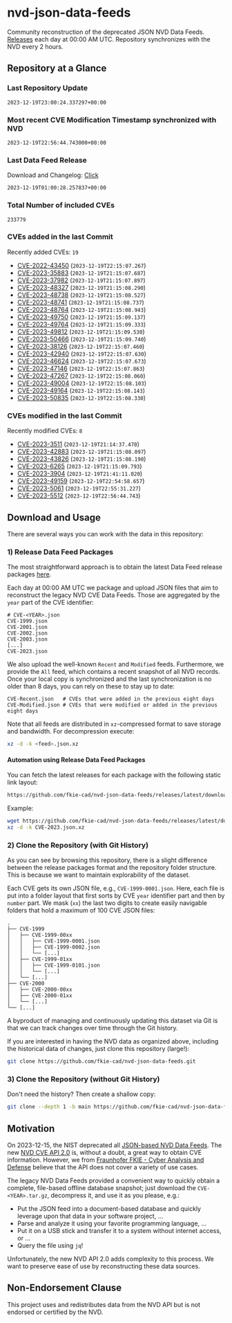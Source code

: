 # nvd-json-data-feeds

Community reconstruction of the deprecated JSON NVD Data Feeds. 
[Releases](https://github.com/fkie-cad/nvd-json-data-feeds/releases/latest) each day at 00:00 AM UTC.
Repository synchronizes with the NVD every 2 hours.

## Repository at a Glance

### Last Repository Update

```plain
2023-12-19T23:00:24.337297+00:00
```

### Most recent CVE Modification Timestamp synchronized with NVD

```plain
2023-12-19T22:56:44.743000+00:00
```

### Last Data Feed Release

Download and Changelog: [Click](https://github.com/fkie-cad/nvd-json-data-feeds/releases/latest)

```plain
2023-12-19T01:00:28.257837+00:00
```

### Total Number of included CVEs

```plain
233779
```

### CVEs added in the last Commit

Recently added CVEs: `19`

* [CVE-2022-43450](CVE-2022/CVE-2022-434xx/CVE-2022-43450.json) (`2023-12-19T22:15:07.267`)
* [CVE-2023-35883](CVE-2023/CVE-2023-358xx/CVE-2023-35883.json) (`2023-12-19T21:15:07.687`)
* [CVE-2023-37982](CVE-2023/CVE-2023-379xx/CVE-2023-37982.json) (`2023-12-19T21:15:07.897`)
* [CVE-2023-48327](CVE-2023/CVE-2023-483xx/CVE-2023-48327.json) (`2023-12-19T21:15:08.290`)
* [CVE-2023-48738](CVE-2023/CVE-2023-487xx/CVE-2023-48738.json) (`2023-12-19T21:15:08.527`)
* [CVE-2023-48741](CVE-2023/CVE-2023-487xx/CVE-2023-48741.json) (`2023-12-19T21:15:08.737`)
* [CVE-2023-48764](CVE-2023/CVE-2023-487xx/CVE-2023-48764.json) (`2023-12-19T21:15:08.943`)
* [CVE-2023-49750](CVE-2023/CVE-2023-497xx/CVE-2023-49750.json) (`2023-12-19T21:15:09.137`)
* [CVE-2023-49764](CVE-2023/CVE-2023-497xx/CVE-2023-49764.json) (`2023-12-19T21:15:09.333`)
* [CVE-2023-49812](CVE-2023/CVE-2023-498xx/CVE-2023-49812.json) (`2023-12-19T21:15:09.530`)
* [CVE-2023-50466](CVE-2023/CVE-2023-504xx/CVE-2023-50466.json) (`2023-12-19T21:15:09.740`)
* [CVE-2023-38126](CVE-2023/CVE-2023-381xx/CVE-2023-38126.json) (`2023-12-19T22:15:07.460`)
* [CVE-2023-42940](CVE-2023/CVE-2023-429xx/CVE-2023-42940.json) (`2023-12-19T22:15:07.630`)
* [CVE-2023-46624](CVE-2023/CVE-2023-466xx/CVE-2023-46624.json) (`2023-12-19T22:15:07.673`)
* [CVE-2023-47146](CVE-2023/CVE-2023-471xx/CVE-2023-47146.json) (`2023-12-19T22:15:07.863`)
* [CVE-2023-47267](CVE-2023/CVE-2023-472xx/CVE-2023-47267.json) (`2023-12-19T22:15:08.060`)
* [CVE-2023-49004](CVE-2023/CVE-2023-490xx/CVE-2023-49004.json) (`2023-12-19T22:15:08.103`)
* [CVE-2023-49164](CVE-2023/CVE-2023-491xx/CVE-2023-49164.json) (`2023-12-19T22:15:08.143`)
* [CVE-2023-50835](CVE-2023/CVE-2023-508xx/CVE-2023-50835.json) (`2023-12-19T22:15:08.330`)


### CVEs modified in the last Commit

Recently modified CVEs: `8`

* [CVE-2023-3511](CVE-2023/CVE-2023-35xx/CVE-2023-3511.json) (`2023-12-19T21:14:37.470`)
* [CVE-2023-42883](CVE-2023/CVE-2023-428xx/CVE-2023-42883.json) (`2023-12-19T21:15:08.097`)
* [CVE-2023-43826](CVE-2023/CVE-2023-438xx/CVE-2023-43826.json) (`2023-12-19T21:15:08.190`)
* [CVE-2023-6265](CVE-2023/CVE-2023-62xx/CVE-2023-6265.json) (`2023-12-19T21:15:09.793`)
* [CVE-2023-3904](CVE-2023/CVE-2023-39xx/CVE-2023-3904.json) (`2023-12-19T21:41:11.020`)
* [CVE-2023-49159](CVE-2023/CVE-2023-491xx/CVE-2023-49159.json) (`2023-12-19T22:54:58.657`)
* [CVE-2023-5061](CVE-2023/CVE-2023-50xx/CVE-2023-5061.json) (`2023-12-19T22:55:31.227`)
* [CVE-2023-5512](CVE-2023/CVE-2023-55xx/CVE-2023-5512.json) (`2023-12-19T22:56:44.743`)


## Download and Usage

There are several ways you can work with the data in this repository:

### 1) Release Data Feed Packages

The most straightforward approach is to obtain the latest Data Feed release packages [here](https://github.com/fkie-cad/nvd-json-data-feeds/releases/latest).

Each day at 00:00 AM UTC we package and upload JSON files that aim to reconstruct the legacy NVD CVE Data Feeds.
Those are aggregated by the `year` part of the CVE identifier:

```
# CVE-<YEAR>.json
CVE-1999.json
CVE-2001.json
CVE-2002.json
CVE-2003.json
[...]
CVE-2023.json
```

We also upload the well-known `Recent` and `Modified` feeds.
Furthermore, we provide the `All` feed, which contains a recent snapshot of all NVD records.
Once your local copy is synchronized and the last synchronization is no older than 8 days, you can rely on these to stay up to date:

```plain
CVE-Recent.json   # CVEs that were added in the previous eight days
CVE-Modified.json # CVEs that were modified or added in the previous eight days
```

Note that all feeds are distributed in `xz`-compressed format to save storage and bandwidth.
For decompression execute:

```sh
xz -d -k <feed>.json.xz
```


#### Automation using Release Data Feed Packages

You can fetch the latest releases for each package with the following static link layout:

```sh
https://github.com/fkie-cad/nvd-json-data-feeds/releases/latest/download/CVE-<YEAR>.json.xz
```

Example:

```sh
wget https://github.com/fkie-cad/nvd-json-data-feeds/releases/latest/download/CVE-2023.json.xz
xz -d -k CVE-2023.json.xz
```

### 2) Clone the Repository (with Git History)

As you can see by browsing this repository, there is a slight difference between the release packages format and the repository folder structure.
This is because we want to maintain explorability of the dataset.

Each CVE gets its own JSON file, e.g., `CVE-1999-0001.json`.
Here, each file is put into a folder layout that first sorts by CVE `year` identifier part and then by `number` part.
We mask (`xx`) the last two digits to create easily navigable folders that hold a maximum of 100 CVE JSON files:

```plain
.
├── CVE-1999
│   ├── CVE-1999-00xx
│   │   ├── CVE-1999-0001.json
│   │   ├── CVE-1999-0002.json
│   │   └── [...]
│   ├── CVE-1999-01xx
│   │   ├── CVE-1999-0101.json
│   │   └── [...]
│   └── [...]
├── CVE-2000
│   ├── CVE-2000-00xx
│   ├── CVE-2000-01xx
│   └── [...]
└── [...]
```

A byproduct of managing and continuously updating this dataset via Git is that we can track changes over time through the Git history.

If you are interested in having the NVD data as organized above, including the historical data of changes, just clone this repository (large!):

```sh
git clone https://github.com/fkie-cad/nvd-json-data-feeds.git
```

### 3) Clone the Repository (without Git History)

Don't need the history? Then create a shallow copy:

```sh
git clone --depth 1 -b main https://github.com/fkie-cad/nvd-json-data-feeds.git
```

## Motivation

On 2023-12-15, the NIST deprecated all [JSON-based NVD Data Feeds](https://nvd.nist.gov/vuln/data-feeds#divRetirementBanner-1).
The new [NVD CVE API 2.0](https://nvd.nist.gov/developers/vulnerabilities) is, without a doubt, a great way to obtain CVE information.
However, we from [Fraunhofer FKIE - Cyber Analysis and Defense](https://www.fkie.fraunhofer.de/en/departments/cad.html) believe that the API does not cover a variety of use cases.

The legacy NVD Data Feeds provided a convenient way to quickly obtain a complete, file-based offline database snapshot; just download the `CVE-<YEAR>.tar.gz`, decompress it, and use it as you please, e.g.:

* Put the JSON feed into a document-based database and quickly leverage upon that data in your software project, ...
* Parse and analyze it using your favorite programming language, ...
* Put it on a USB stick and transfer it to a system without internet access, or ...
* Query the file using `jq`!

Unfortunately, the new NVD API 2.0 adds complexity to this process.
We want to preserve ease of use by reconstructing these data sources.

## Non-Endorsement Clause

This project uses and redistributes data from the NVD API but is not endorsed or certified by the NVD.